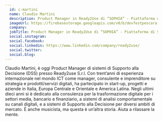 ```yaml
---
  id: c-martini
  name: Claudio Martini
  description: Product Manager in Ready2Use di “SOPHIA” - Piattaforma di Supporto alle Decisioni
  imageUrl: https://firebasestorage.googleapis.com/v0/b/devfestpescara-2023.appspot.com/o/speakers%2Fc-martini.jpg?alt=media&token=71d19419-6ba2-4382-9091-c6bd35d250eb
  company: 
  jobTitle: Product Manager in Ready2Use di “SOPHIA” - Piattaforma di Supporto alle Decisioni
  social.instagram: 
  social.facebook: 
  social.linkedin: https://www.linkedin.com/company/ready2use/
  social.twitter: 
  social.blog: 
---
```

Claudio Martini, è oggi Product Manager di sistemi di Supporto alla Decisione (DSS) presso Ready2use S.r.l. Con trent’anni di esperienza internazionale nel mondo ICT come manager, consulente e imprenditore su strategia e prodotti/servizi digitali, ha partecipato in start-up, progetti e aziende in Italia, Europa Centrale e Orientale e America Latina. Negli ultimi dieci anni si è dedicato alla consulenza per la trasformazione digitale per i settori media, bancario e finanziario, a sistemi di analisi comportamentale su canali digitali, e a sistemi di Supporto alla Decisione per diversi ambiti di mercato. È anche musicista, ma questa è un’altra storia. Aiuta a rilassare la mente.
  